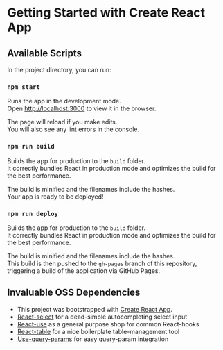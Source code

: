 # Getting Started with Create React App

## Available Scripts

In the project directory, you can run:

### `npm start`

Runs the app in the development mode.\
Open [http://localhost:3000](http://localhost:3000) to view it in the browser.

The page will reload if you make edits.\
You will also see any lint errors in the console.

### `npm run build`

Builds the app for production to the `build` folder.\
It correctly bundles React in production mode and optimizes the build for the best performance.

The build is minified and the filenames include the hashes.\
Your app is ready to be deployed!
### `npm run deploy`

Builds the app for production to the `build` folder.\
It correctly bundles React in production mode and optimizes the build for the best performance.

The build is minified and the filenames include the hashes.\
This build is then pushed to the `gh-pages` branch of this repository,\
triggering a build of the application via GitHub Pages.
## Invaluable OSS Dependencies

- This project was bootstrapped with [Create React App](https://github.com/facebook/create-react-app).
- [React-select](https://react-select.com/home#getting-started) for a dead-simple autocompleting select input
- [React-use](https://github.com/streamich/react-use) as a general purpose shop for common React-hooks
- [React-table](https://react-table.tanstack.com/docs/installation) for a nice boilerplate table-management tool
- [Use-query-params](https://github.com/pbeshai/use-query-params) for easy query-param integration